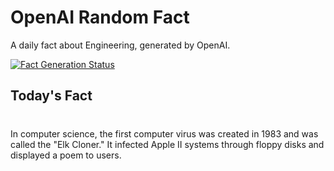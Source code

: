 
# OpenAI Random Fact
A daily fact about Engineering, generated by OpenAI.

[![Fact Generation Status](https://github.com/MarioVidoni/openai-daily-fact/actions/workflows/main.yml/badge.svg)](https://github.com/MarioVidoni/openai-daily-fact/actions/workflows/main.yml)

## Today's Fact
# 
In computer science, the first computer virus was created in 1983 and was called the "Elk Cloner." It infected Apple II systems through floppy disks and displayed a poem to users.
